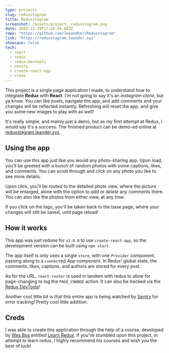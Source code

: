 ```yaml
---
type: projects
slug: reduxstagram
title: Reduxstagram
screenshot: /assets/project__reduxstagram.png
date: 2018-11-29T17:26:56.683Z
repo: "https://github.com/leeandher/Reduxstagram"
link: "https://reduxstagram.leander.xyz"
showcase: false
tech:
  - react
  - redux
  - redux-devtools
  - sentry
  - create-react-app
  - clone
---
```


This project is a single page application I made, to understand how to integrate **Redux** with **React**. I'm not going to say it's an _instagram clone_, but ya know. You can like posts, navigate the app, and add comments and your changes will be reflected instantly. Refreshing will reset the app, and give you some new images to play with as well!

It's really simple, and mainly just a demo, but as my first attempt at Redux, I would say it's a success. The finished product can be demo-ed online at [reduxstagram.leander.xyz](https://reduxstagram.leander.xyz).

## Using the app

You can use this app just like you would any photo-sharing app. Upon load, you'll be greeted with a bunch of random photos with some captions, likes, and comments. You can scroll through and click on any photo you like to see more details.

Upon click, you'll be routed to the detailed photo view, where the picture will be enlarged, alone with the option to _add_ or _delete_ any comments there. You can also like the photos from either view, at any time.

If you click on the logo, you'll be taken back to the base page, where your changes will still be saved, until page reload!

## How it works

This app was just redone for `v2.0.0` to use `create-react-app`, so the development version can be built using `npm start`.

The app itself is only uses a single `store`, with one `Provider` component, passing along to a `connect`ed _App_ component. In Redux' global state, the comments, likes, captions, and authors are stored for every post.

As for the URL, `react-router` is used in tandem with redux to allow for page-changing to log the `PAGE_CHANGE` action. It can also be tracked via the [Redux DevTools](https://chrome.google.com/webstore/detail/redux-devtools/lmhkpmbekcpmknklioeibfkpmmfibljd?hl=en)!

Another cool little bit is that this entire app is being watched by [Sentry](https://sentry.io) for error tracking! Pretty cool little addition.

## Creds

I was able to create this application through the help of a course, developed by [Wes Bos](https://wesbos.com) entitled [Learn Redux](https://learnredux.com). If you've stumbled upon this project, in attempt to learn redux, I highly recommend his courses and wish you the best of luck!
